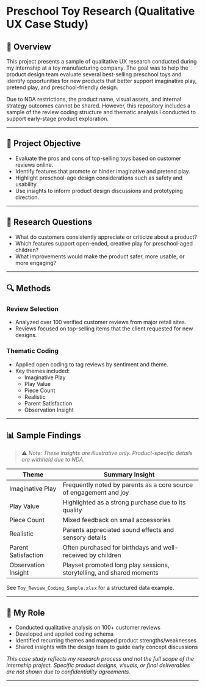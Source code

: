 # Preschool Toy Research (Qualitative UX Case Study)

## 📘 Overview

This project presents a sample of qualitative UX research conducted during my internship at a toy manufacturing company. The goal was to help the product design team evaluate several best-selling preschool toys and identify opportunities for new products that better support imaginative play, pretend play, and preschool-friendly design.

Due to NDA restrictions, the product name, visual assets, and internal strategy outcomes cannot be shared. However, this repository includes a sample of the review coding structure and thematic analysis I conducted to support early-stage product exploration.

---

## 🎯 Project Objective

- Evaluate the pros and cons of top-selling toys based on customer reviews online.
- Identify features that promote or hinder imaginative and pretend play.
- Highlight preschool-age design considerations such as safety and usability.
- Use insights to inform product design discussions and prototyping direction.

---

## 🧠 Research Questions

- What do customers consistently appreciate or criticize about a product?
- Which features support open-ended, creative play for preschool-aged children?
- What improvements would make the product safer, more usable, or more engaging?

---

## 🔍 Methods

### Review Selection
- Analyzed over 100 verified customer reviews from major retail sites.
- Reviews focused on top-selling items that the client requested for new designs.

### Thematic Coding
- Applied open coding to tag reviews by sentiment and theme.
- Key themes included:
  - Imaginative Play
  - Play Value
  - Piece Count
  - Realistic
  - Parent Satisfaction
  - Observation Insight

---

## 📊 Sample Findings

> ⚠️ *Note: These insights are illustrative only. Product-specific details are withheld due to NDA.*


| Theme               | Summary Insight                                                     |
|---------------------|----------------------------------------------------------------------|
| Imaginative Play    | Frequently noted by parents as a core source of engagement and joy   |
| Play Value          | Highlighted as a strong purchase due to its quality                  |
| Piece Count         | Mixed feedback on small accessories                                  |
| Realistic           | Parents appreciated sound effects and sensory details                |
| Parent Satisfaction | Often purchased for birthdays and well-received by children          |
| Observation Insight | Playset promoted long play sessions, storytelling, and shared moments|

See `Toy_Review_Coding_Sample.xlsx` for a structured data example.

---

## 💬 My Role

- Conducted qualitative analysis on 100+ customer reviews  
- Developed and applied coding schema  
- Identified recurring themes and mapped product strengths/weaknesses  
- Shared insights with the design team to guide early concept discussions  

*This case study reflects my research process and not the full scope of the internship project. Specific product designs, visuals, or final deliverables are not shown due to confidentiality agreements.*

---
